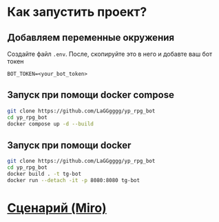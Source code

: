 # Как запустить проект?

## Добавляем переменные окружения

Создайте файл `.env`. После, скопируйте это в него и добавте ваш бот токен

```dotenv
BOT_TOKEN=<your_bot_token>
```

## Запуск при помощи docker compose

```bash
git clone https://github.com/LaGGgggg/yp_rpg_bot
cd yp_rpg_bot
docker compose up -d --build
```

## Запуск при помощи docker

```bash
git clone https://github.com/LaGGgggg/yp_rpg_bot
cd yp_rpg_bot
docker build . -t tg-bot
docker run --detach -it -p 8080:8080 tg-bot
```

# [Сценарий (Miro)](https://miro.com/app/board/uXjVN3QVCXc=/?share_link_id=620757141769)
